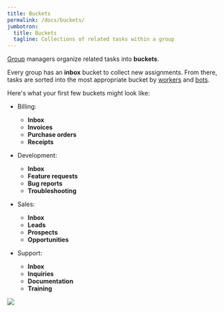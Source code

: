 ```yaml
---
title: Buckets
permalink: /docs/buckets/
jumbotron:
  title: Buckets
  tagline: Collections of related tasks within a group
---
```



[Group](/docs/groups/) managers organize related tasks into **buckets**.

Every group has an **inbox** bucket to collect new assignments. From there, tasks are sorted into the most appropriate bucket by [workers](/docs/workers/) and [bots](/docs/bots/).

Here's what your first few buckets might look like:

* Billing:
  * **Inbox**
  * **Invoices**
  * **Purchase orders**
  * **Receipts**

* Development:
  * **Inbox**
  * **Feature requests**
  * **Bug reports**
  * **Troubleshooting**

* Sales:
  * **Inbox**
  * **Leads**
  * **Prospects**
  * **Opportunities**

* Support:
  * **Inbox**
  * **Inquiries**
  * **Documentation**
  * **Training**

<div class="cerb-screenshot">
<img src="/assets/images/docs/using-cerb/buckets/buckets.png" class="screenshot">
</div>
